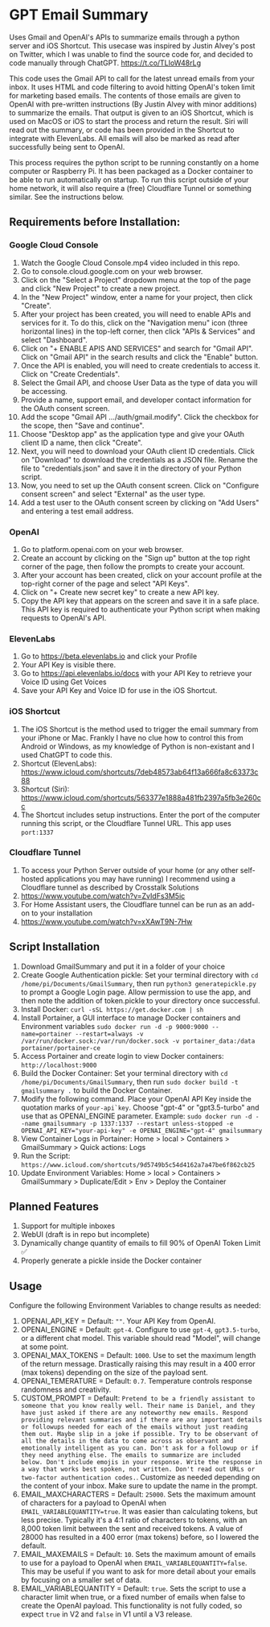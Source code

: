 # GPT Email Summary
Uses Gmail and OpenAI's APIs to summarize emails through a python server and iOS Shortcut. This usecase was inspired by Justin Alvey's post on Twitter, which I was unable to find the source code for, and decided to code manually through ChatGPT. https://t.co/TLIoW48rLg

This code uses the Gmail API to call for the latest unread emails from your inbox. It uses HTML and code filtering to avoid hitting OpenAI's token limit for marketing based emails. The contents of those emails are given to OpenAI with pre-written instructions (By Justin Alvey with minor additions) to summarize the emails. That output is given to an iOS Shortcut, which is used on MacOS or iOS to start the process and return the result. Siri will read out the summary, or code has been provided in the Shortcut to integrate with ElevenLabs. All emails will also be marked as read after successfully being sent to OpenAI.

This process requires the python script to be running constantly on a home computer or Raspberry Pi. It has been packaged as a Docker container to be able to run automatically on startup. To run this script outside of your home network, it will also require a (free) Cloudflare Tunnel or something similar. See the instructions below.

## Requirements before Installation:

### Google Cloud Console
1. Watch the Google Cloud Console.mp4 video included in this repo.
2. Go to console.cloud.google.com on your web browser.
3. Click on the "Select a Project" dropdown menu at the top of the page and click "New Project" to create a new project.
4. In the "New Project" window, enter a name for your project, then click "Create".
5. After your project has been created, you will need to enable APIs and services for it. To do this, click on the "Navigation menu" icon (three horizontal lines) in the top-left corner, then click "APIs & Services" and select "Dashboard".
6. Click on "+ ENABLE APIS AND SERVICES" and search for "Gmail API". Click on "Gmail API" in the search results and click the "Enable" button.
7. Once the API is enabled, you will need to create credentials to access it. Click on "Create Credentials".
8. Select the Gmail API, and choose User Data as the type of data you will be accessing.
9. Provide a name, support email, and developer contact information for the OAuth consent screen.
10. Add the scope "Gmail API …/auth/gmail.modify". Click the checkbox for the scope, then "Save and continue".
11. Choose "Desktop app" as the application type and give your OAuth client ID a name, then click "Create".
12. Next, you will need to download your OAuth client ID credentials. Click on "Download" to download the credentials as a JSON file. Rename the file to "credentials.json" and save it in the directory of your Python script.
13. Now, you need to set up the OAuth consent screen. Click on "Configure consent screen" and select "External" as the user type.
14. Add a test user to the OAuth consent screen by clicking on "Add Users" and entering a test email address.

### OpenAI
1. Go to platform.openai.com on your web browser.
2. Create an account by clicking on the "Sign up" button at the top right corner of the page, then follow the prompts to create your account.
3. After your account has been created, click on your account profile at the top-right corner of the page and select "API Keys".
4. Click on "+ Create new secret key" to create a new API key.
5. Copy the API key that appears on the screen and save it in a safe place. This API key is required to authenticate your Python script when making requests to OpenAI's API.

### ElevenLabs
1. Go to https://beta.elevenlabs.io and click your Profile
2. Your API Key is visible there.
3. Go to https://api.elevenlabs.io/docs with your API Key to retrieve your Voice ID using Get Voices
4. Save your API Key and Voice ID for use in the iOS Shortcut.

### iOS Shortcut
1. The iOS Shortcut is the method used to trigger the email summary from your iPhone or Mac. Frankly I have no clue how to control this from Android or Windows, as my knowledge of Python is non-existant and I used ChatGPT to code this.
2. Shortcut (ElevenLabs): https://www.icloud.com/shortcuts/7deb48573ab64f13a666fa8c63373c88
3. Shortcut (Siri): https://www.icloud.com/shortcuts/563377e1888a481fb2397a5fb3e260cc
4. The Shortcut includes setup instructions. Enter the port of the computer running this script, or the Cloudflare Tunnel URL. This app uses ```port:1337```

### Cloudflare Tunnel
1. To access your Python Server outside of your home (or any other self-hosted applications you may have running) I recommend using a Cloudflare tunnel as described by Crosstalk Solutions
2. https://www.youtube.com/watch?v=ZvIdFs3M5ic
3. For Home Assistant users, the Cloudflare tunnel can be run as an add-on to your installation
4. https://www.youtube.com/watch?v=xXAwT9N-7Hw

## Script Installation
1. Download GmailSummary and put it in a folder of your choice
2. Create Google Authentication pickle: Set your terminal directory with ```cd /home/pi/Documents/GmailSummary```, then run ```python3 generatepickle.py``` to prompt a Google Login page. Allow permission to use the app, and then note the addition of token.pickle to your directory once successful.
3. Install Docker: ```curl -sSL https://get.docker.com | sh```
4. Install Portainer, a GUI interface to manage Docker containers and Environment variables
```sudo docker run -d -p 9000:9000 --name=portainer --restart=always -v /var/run/docker.sock:/var/run/docker.sock -v portainer_data:/data portainer/portainer-ce```
5. Access Portainer and create login to view Docker containers: ```http://localhost:9000```
6. Build the Docker Container: Set your terminal directory with ```cd /home/pi/Documents/GmailSummary```, then run ```sudo docker build -t gmailsummary .``` to build the Docker Container.
7. Modify the following command. Place your OpenAI API Key inside the quotation marks of ```your-api`key```. Choose "gpt-4" or "gpt3.5-turbo" and use that as OPENAI_ENGINE parameter. Example:
```sudo docker run -d --name gmailsummary -p 1337:1337 --restart unless-stopped -e OPENAI_API_KEY="your-api-key" -e OPENAI_ENGINE="gpt-4" gmailsummary```
8. View Container Logs in Portainer: Home > local > Containers > GmailSummary > Quick actions: Logs
9. Run the Script: ```https://www.icloud.com/shortcuts/9d5749b5c54d4162a7a47be6f862cb25```
10. Update Environment Variables: Home > local > Containers > GmailSummary > Duplicate/Edit > Env > Deploy the Container

## Planned Features
1. Support for multiple inboxes
2. WebUI (draft is in repo but incomplete)
3. Dynamically change quantity of emails to fill 90% of OpenAI Token Limit ✅
4. Properly generate a pickle inside the Docker container

## Usage
Configure the following Environment Variables to change results as needed:
1. OPENAI_API_KEY = Default: ```""```. Your API Key from OpenAI.
2. OPENAI_ENGINE = Default: ```gpt-4```. Configure to use ```gpt-4```, ```gpt3.5-turbo```, or a different chat model. This variable should read "Model", will change at some point. 
3. OPENAI_MAX_TOKENS = Default: ```1000```. Use to set the maximum length of the return message. Drastically raising this may result in a 400 error (max tokens) depending on the size of the payload sent. 
4. OPENAI_TEMERATURE = Default: ```0.7```. Temperature controls response randomness and creativity.
5. CUSTOM_PROMPT = Default: 
```Pretend to be a friendly assistant to someone that you know really well. Their name is Daniel, and they have just asked if there are any noteworthy new emails. Respond providing relevant summaries and if there are any important details or followups needed for each of the emails without just reading them out. Maybe slip in a joke if possible. Try to be observant of all the details in the data to come across as observant and emotionally intelligent as you can. Don't ask for a followup or if they need anything else. The emails to summarize are included below. Don't include emojis in your response. Write the response in a way that works best spoken, not written. Don't read out URLs or two-factor authentication codes.```. Customize as needed depending on the content of your inbox. Make sure to update the name in the prompt.
6. EMAIL_MAXCHARACTERS = Default: ```25000```. Sets the maximum amount of characters for a payload to OpenAI when ```EMAIL_VARIABLEQUANTITY=true```. It was easier than calculating tokens, but less precise. Typically it's a 4:1 ratio of characters to tokens, with an 8,000 token limit between the sent and received tokens. A value of 28000 has resulted in a 400 error (max tokens) before, so I lowered the default.
7. EMAIL_MAXEMAILS = Default: ```10```. Sets the maximum amount of emails to use for a payload to OpenAI when ```EMAIL_VARIABLEQUANTITY=false```. This may be useful if you want to ask for more detail about your emails by focusing on a smaller set of data.
8. EMAIL_VARIABLEQUANTITY = Default: ```true```. Sets the script to use a character limit when true, or a fixed number of emails when false to create the OpenAI payload. This functionality is not fully coded, so expect ```true``` in V2 and ```false``` in V1 until a V3 release.
